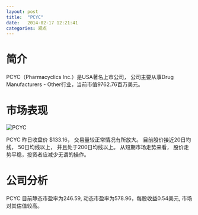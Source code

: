 ```yaml
---
layout: post
title:  "PCYC"
date:   2014-02-17 12:21:41
categories: 观点
---
```


# 简介
PCYC（Pharmacyclics Inc.）是USA著名上市公司，
公司主要从事Drug Manufacturers - Other行业，当前市值9762.76百万美元。

# 市场表现

![PCYC](http://finviz.com/chart.ashx?t=PCYC&ty=c&ta=1&p=d&s=l)

PCYC 昨日收盘价 $133.16，
交易量较正常情况有所放大。
目前股价接近20日均线，
50日均线以上，
并且处于200日均线以上。
从短期市场走势来看，
股价走势平稳，投资者应减少无谓的操作。

# 公司分析
PCYC 目前静态市盈率为246.59, 动态市盈率为578.96，每股收益0.54美元,
市场对其估值较高。
